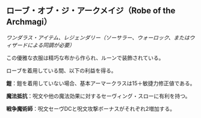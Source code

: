 ## ローブ・オブ・ジ・アークメイジ（Robe of the Archmagi）
*ワンダラス・アイテム、レジェンダリー（ソーサラー、ウォーロック、またはウィザードによる同調が必要）*

この優雅な衣服は精巧な布から作られ、ルーンで装飾されている。

ローブを着用している間、以下の利益を得る。

**鎧**：鎧を着用していない場合、基本アーマークラスは15＋敏捷力修正値である。

**魔法抵抗**：呪文や他の魔法効果に対するセーヴィング・スローに有利を持つ。

**戦争魔術師**：呪文セーヴDCと呪文攻撃ボーナスがそれぞれ2増加する。